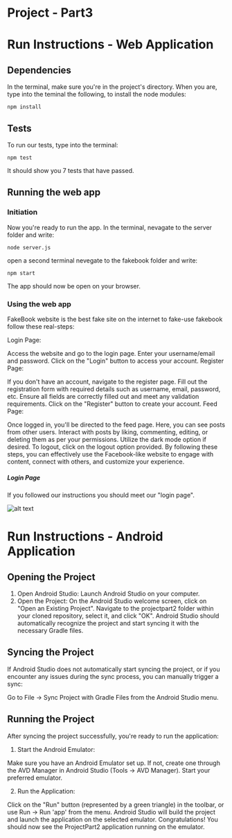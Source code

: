 # Project - Part3
# Run Instructions - Web Application
## Dependencies
In the terminal, make sure you're in the project's directory. When you are, type into the teminal the following, to install the node modules:
```
npm install
```

## Tests
To run our tests, type into the terminal:
```
npm test
```

It should show you 7 tests that have passed.
## Running the web app
### Initiation
Now you're ready to run the app. In the terminal, nevagate to the server folder and write:
```
node server.js
```
open a second terminal nevegate to the fakebook folder and write:
```
npm start
```



The app should now be open on your browser.
### Using the web app
FakeBook website is the best fake site on the internet
to fake-use fakebook follow these real-steps:

Login Page:

Access the website and go to the login page.
Enter your username/email and password.
Click on the "Login" button to access your account.
Register Page:

If you don't have an account, navigate to the register page.
Fill out the registration form with required details such as username, email, password, etc.
Ensure all fields are correctly filled out and meet any validation requirements.
Click on the "Register" button to create your account.
Feed Page:

Once logged in, you'll be directed to the feed page.
Here, you can see posts from other users.
Interact with posts by liking, commenting, editing, or deleting them as per your permissions.
Utilize the dark mode option if desired.
To logout, click on the logout option provided.
By following these steps, you can effectively use the Facebook-like website to engage with content, connect with others, and customize your experience.
##### Login Page
If you followed our instructions you should meet our "login page".

![alt text](https://media.giphy.com/media/v1.Y2lkPTc5MGI3NjExZm5qZWpqZHdoZjUwc256YzVmbmhvYzF3djdnbHdqdmN0d21nY2QyZCZlcD12MV9pbnRlcm5hbF9naWZfYnlfaWQmY3Q9Zw/QDjpIL6oNCVZ4qzGs7/giphy.gif)

# Run Instructions - Android Application
## Opening the Project
1. Open Android Studio: Launch Android Studio on your computer.
2. Open the Project:
On the Android Studio welcome screen, click on "Open an Existing Project".
Navigate to the projectpart2 folder within your cloned repository, select it, and click "OK".
Android Studio should automatically recognize the project and start syncing it with the necessary Gradle files.

## Syncing the Project
If Android Studio does not automatically start syncing the project, or if you encounter any issues during the sync process, you can manually trigger a sync:

Go to File -> Sync Project with Gradle Files from the Android Studio menu.
## Running the Project
After syncing the project successfully, you're ready to run the application:

1. Start the Android Emulator:

Make sure you have an Android Emulator set up. If not, create one through the AVD Manager in Android Studio (Tools -> AVD Manager).
Start your preferred emulator.

2. Run the Application:

Click on the "Run" button (represented by a green triangle) in the toolbar, or use Run -> Run 'app' from the menu.
Android Studio will build the project and launch the application on the selected emulator.
Congratulations! You should now see the ProjectPart2 application running on the emulator.

